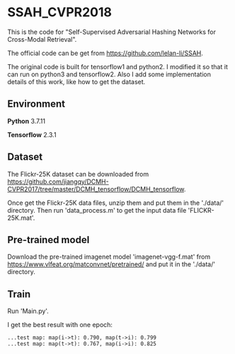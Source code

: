 # SSAH_CVPR2018
This is the code for "Self-Supervised Adversarial Hashing Networks for Cross-Modal Retrieval".

The official code can be get from https://github.com/lelan-li/SSAH. 

The original code is built for tensorflow1 and python2. I modified it so that it can run on python3 and tensorflow2. Also I add some implementation details of this work, like how to get the dataset.

## Environment
**Python** 3.7.11

**Tensorflow** 2.3.1

## Dataset
The Flickr-25K dataset can be downloaded from https://github.com/jiangqy/DCMH-CVPR2017/tree/master/DCMH_tensorflow/DCMH_tensorflow.

Once get the Flickr-25K data files, unzip them and put them in the './data/' directory. Then run 'data_process.m' to get the input data file 'FLICKR-25K.mat'. 

## Pre-trained model
Download the pre-trained imagenet model 'imagenet-vgg-f.mat' from https://www.vlfeat.org/matconvnet/pretrained/ and put it in the './data/' directory.

## Train
Run 'Main.py'.

I get the best result with one epoch:

```
...test map: map(i->t): 0.790, map(t->i): 0.799
...test map: map(t->t): 0.767, map(i->i): 0.825
```
